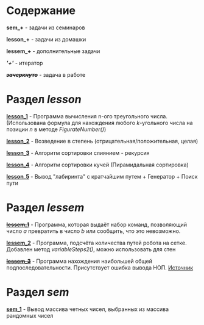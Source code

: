 # Содержание

**sem_+**  - задачи из семинаров

**lesson_+**  - задачи из домашки

**lessem_+** - дополнительные задачи 

***'+'*** - итератор

***~~зачеркнуто~~*** - задача в работе

# Раздел ***lesson***

[**lesson_1**](lesson_1/program.java) - Программа вычисления n-ого треугольного числа.
(Использована формула для нахождения любого *k*-угольного числа на позиции *n* в методе *FigurateNumber()*)

[**lesson_2**](lesson_2/stepen.java) - Возведение в степень (отрицательная/положительная, целая)

[**lesson_3**](lesson_3/SortMerge.java) - Алгоритм сортировки слиянием - рекурсия

[**lesson_4**](lesson_4/SortHeap.java) - Алгоритм сортировки кучей (Пирамидальная сортировка)

[**lesson_5**](project_field/Play.java) - Вывод "лабиринта" с кратчайшим путем + Генератор + Поиск пути

# Раздел ***lessem***

[~~**lessem_1**~~](lessem_1/ActionRobot.java) - Программа, которая выдаёт набор команд, позволяющий число *a* превратить в число *b* или сообщить, что это невозможно.

[**lessem_2**](lessem_2/variable.java) - Программа, подсчёта количества путей робота на сетке. Добавлен метод *variableSteps2()*, можно использовать для стен

[~~**lessem_3**~~](lessem_3/Subsequence.java) - Программа нахождения наибольшей общей подпоследовательности. Присутствует ошибка вывода НОП. [Источник](https://site.ada.edu.az/~medv/acm/Docs%20e-olimp/Volume%2017/1618.htm)

# Раздел ***sem***

[**sem_1**](sem_1/program.java)  - Вывод массива четных чисел, выбранных из массива рандомных чисел